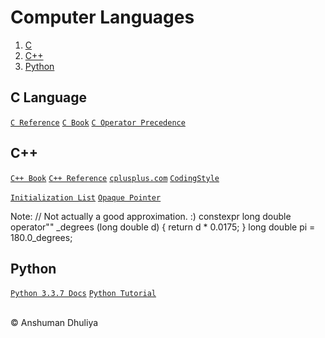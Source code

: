 Computer Languages
=========================

1. [C](#clanguage)
2. [C++](#cpp)
3. [Python](#python)


C Language
---------------------
[`C Reference`](https://en.cppreference.com/w/c/language)
[`C Book`](files/knr-c-programming.pdf)
[`C Operator Precedence`](files/c-operator-precedence.png)

C++
--------
[`C++ Book`](files/Straustrup4th.pdf)
[`C++ Reference`](https://en.cppreference.com/w/cpp/language)
[`cplusplus.com`](http://www.cplusplus.com/)
[`CodingStyle`](http://www.yolinux.com/TUTORIALS/LinuxTutorialC++CodingStyle.html)

[`Initialization List`](http://forums.codeguru.com/showthread.php?464084-C-General-What-is-the-initialization-list-and-why-should-I-use-it)
[`Opaque Pointer`](https://en.wikipedia.org/wiki/Opaque_pointer#C++)

Note:
    // Not actually a good approximation.  :)
    constexpr long double operator"" _degrees (long double d) { return d * 0.0175; }
    long double pi = 180.0_degrees;

Python
-------------------
[`Python 3.3.7 Docs`](https://docs.python.org/3.3/)
[`Python Tutorial`](https://docs.python.org/3/tutorial/)


<div class="footer"> <br/> &copy; Anshuman Dhuliya <br/> </div> 

